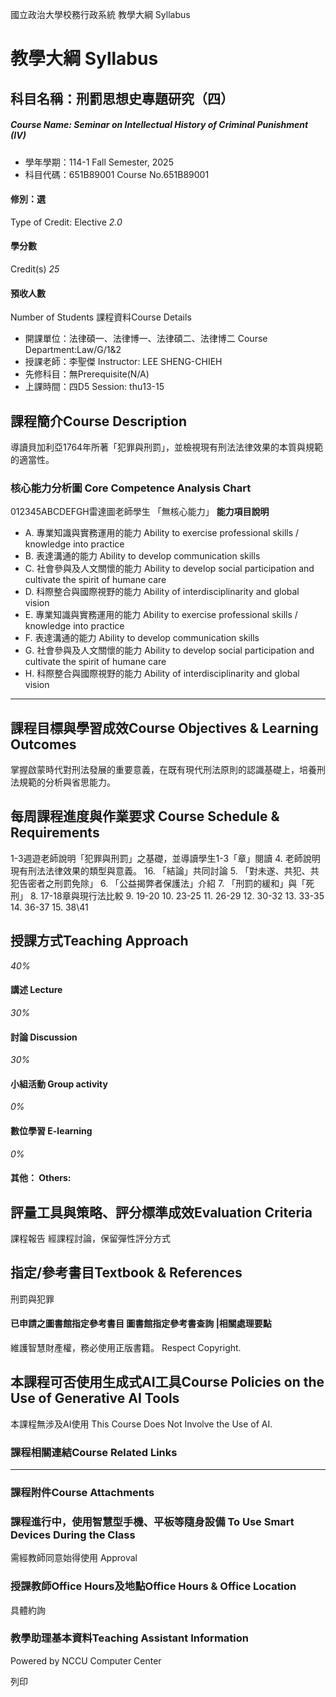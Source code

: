 國立政治大學校務行政系統 教學大綱 Syllabus
# 教學大綱 Syllabus
##  科目名稱：刑罰思想史專題研究（四）
#####  Course Name: Seminar on Intellectual History of Criminal Punishment (IV)
  * 學年學期：114-1 Fall Semester, 2025 
  * 科目代碼：651B89001 Course No.651B89001


#### 修別：選
Type of Credit: Elective 
_2.0_
#### 學分數
Credit(s)
_25_
#### 預收人數
Number of Students
課程資料Course Details
  * 開課單位：法律碩一、法律博一、法律碩二、法律博二 Course Department:Law/G/1&2 
  * 授課老師：李聖傑 Instructor: LEE SHENG-CHIEH 
  * 先修科目：無Prerequisite(N/A)
  * 上課時間：四D5 Session: thu13-15


##  課程簡介Course Description
導讀貝加利亞1764年所著「犯罪與刑罰」，並檢視現有刑法法律效果的本質與規範的適當性。
###  核心能力分析圖 Core Competence Analysis Chart
012345ABCDEFGH雷達圖老師學生
「無核心能力」 
**能力項目說明**
  * A. 專業知識與實務運用的能力 Ability to exercise professional skills / knowledge into practice
  * B. 表達溝通的能力 Ability to develop communication skills
  * C. 社會參與及人文關懷的能力 Ability to develop social participation and cultivate the spirit of humane care
  * D. 科際整合與國際視野的能力 Ability of interdisciplinarity and global vision
  * E. 專業知識與實務運用的能力 Ability to exercise professional skills / knowledge into practice
  * F. 表達溝通的能力 Ability to develop communication skills
  * G. 社會參與及人文關懷的能力 Ability to develop social participation and cultivate the spirit of humane care
  * H. 科際整合與國際視野的能力 Ability of interdisciplinarity and global vision


* * *
##  課程目標與學習成效Course Objectives & Learning Outcomes 
掌握啟蒙時代對刑法發展的重要意義，在既有現代刑法原則的認識基礎上，培養刑法規範的分析與省思能力。
##  每周課程進度與作業要求 Course Schedule & Requirements
1-3週遊老師說明「犯罪與刑罰」之基礎，並導讀學生1-3「章」閱讀
4. 老師說明現有刑法法律效果的類型與意義。
16. 「結論」共同討論
5. 「對未遂、共犯、共犯告密者之刑罰免除」
6. 「公益揭弊者保護法」介紹
7. 「刑罰的緩和」與「死刑」
8. 17-18章與現行法比較
9. 19-20
10. 23-25
11. 26-29
12. 30-32
13. 33-35
14. 36-37
15. 38\41
##  授課方式Teaching Approach
_40%_
####  講述 Lecture
_30%_
####  討論 Discussion
_30%_
####  小組活動 Group activity
_0%_
####  數位學習 E-learning
_0%_
####  其他： Others:
##  評量工具與策略、評分標準成效Evaluation Criteria
課程報告
經課程討論，保留彈性評分方式
##  指定/參考書目Textbook & References
刑罰與犯罪
####  已申請之圖書館指定參考書目  圖書館指定參考書查詢 |相關處理要點
維護智慧財產權，務必使用正版書籍。 Respect Copyright.
##  本課程可否使用生成式AI工具Course Policies on the Use of Generative AI Tools
本課程無涉及AI使用 This Course Does Not Involve the Use of AI.
###  課程相關連結Course Related Links
* * *
###  課程附件Course Attachments
###  課程進行中，使用智慧型手機、平板等隨身設備 To Use Smart Devices During the Class
需經教師同意始得使用  Approval
###  授課教師Office Hours及地點Office Hours & Office Location
具體約詢
###  教學助理基本資料Teaching Assistant Information
Powered by NCCU Computer Center
  
列印

